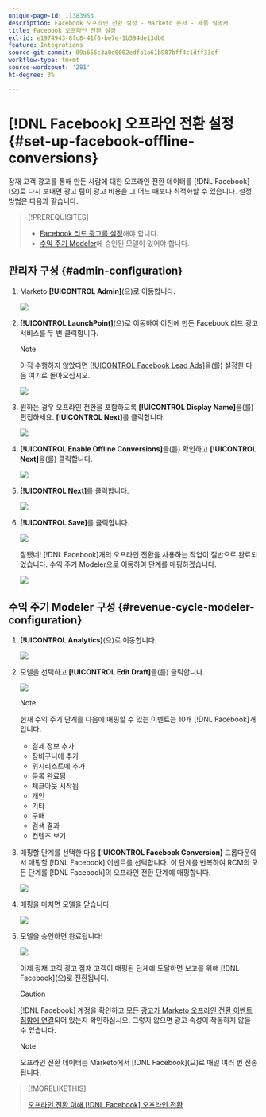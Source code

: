 ```yaml
---
unique-page-id: 11383953
description: Facebook 오프라인 전환 설정 - Marketo 문서 - 제품 설명서
title: Facebook 오프라인 전환 설정
exl-id: e1974943-8fc8-41f6-be7e-1b594de13db6
feature: Integrations
source-git-commit: 09a656c3a0d0002edfa1a61b987bff4c1dff33cf
workflow-type: tm+mt
source-wordcount: '281'
ht-degree: 3%

---
```


# [!DNL Facebook] 오프라인 전환 설정 {#set-up-facebook-offline-conversions}

잠재 고객 광고를 통해 만든 사람에 대한 오프라인 전환 데이터를 [!DNL Facebook]&#x200B;(으)로 다시 보내면 광고 팀이 광고 비용을 그 어느 때보다 최적화할 수 있습니다. 설정 방법은 다음과 같습니다.

>[!PREREQUISITES]
>
>* [Facebook 리드 광고를 설정](/help/marketo/product-docs/demand-generation/facebook/set-up-facebook-lead-ads.md)해야 합니다.
>* [수익 주기 Modeler](/help/marketo/product-docs/reporting/revenue-cycle-analytics/revenue-cycle-models/understanding-revenue-models.md)에 승인된 모델이 있어야 합니다.

## 관리자 구성 {#admin-configuration}

1. Marketo **[!UICONTROL Admin]**(으)로 이동합니다.

   ![](assets/image2016-11-29-13-3a8-3a45.png)

1. **[!UICONTROL LaunchPoint]**(으)로 이동하여 이전에 만든 Facebook 리드 광고 서비스를 두 번 클릭합니다.

   >[!NOTE]
   >
   >아직 수행하지 않았다면 [[!UICONTROL Facebook Lead Ads]](/help/marketo/product-docs/demand-generation/facebook/set-up-facebook-lead-ads.md)을(를) 설정한 다음 여기로 돌아오십시오.

   ![](assets/image2016-11-29-13-3a10-3a43.png)

1. 원하는 경우 오프라인 전환을 포함하도록 **[!UICONTROL Display Name]**&#x200B;을(를) 편집하세요. **[!UICONTROL Next]**&#x200B;를 클릭합니다.

   ![](assets/image2016-11-29-13-3a12-3a19.png)

1. **[!UICONTROL Enable Offline Conversions]**&#x200B;을(를) 확인하고 **[!UICONTROL Next]**&#x200B;을(를) 클릭합니다.

   ![](assets/image2016-11-29-13-3a13-3a32.png)

1. **[!UICONTROL Next]**&#x200B;를 클릭합니다.

   ![](assets/image2016-11-29-13-3a14-3a17.png)

1. **[!UICONTROL Save]**&#x200B;를 클릭합니다.

   ![](assets/image2016-11-29-13-3a14-3a52.png)

   잘됐네! [!DNL Facebook]개의 오프라인 전환을 사용하는 작업이 절반으로 완료되었습니다. 수익 주기 Modeler으로 이동하여 단계를 매핑하겠습니다.

   ![](assets/image2016-11-29-13-3a16-3a55.png)

## 수익 주기 Modeler 구성 {#revenue-cycle-modeler-configuration}

1. **[!UICONTROL Analytics]**(으)로 이동합니다.

   ![](assets/image2016-11-29-13-3a29-3a23.png)

1. 모델을 선택하고 **[!UICONTROL Edit Draft]**&#x200B;을(를) 클릭합니다.

   ![](assets/image2016-11-29-13-3a31-3a6.png)

   >[!NOTE]
   >
   >현재 수익 주기 단계를 다음에 매핑할 수 있는 이벤트는 10개 [!DNL Facebook]개입니다.
   >
   >* 결제 정보 추가
   >* 장바구니에 추가
   >* 위시리스트에 추가
   >* 등록 완료됨
   >* 체크아웃 시작됨
   >* 개인
   >* 기타
   >* 구매
   >* 검색 결과
   >* 컨텐츠 보기

1. 매핑할 단계를 선택한 다음 **[!UICONTROL Facebook Conversion]** 드롭다운에서 매핑할 [!DNL Facebook] 이벤트를 선택합니다. 이 단계를 반복하여 RCM의 모든 단계를 [!DNL Facebook]의 오프라인 전환 단계에 매핑합니다.

   ![](assets/1-1.png)

1. 매핑을 마치면 모델을 닫습니다.

   ![](assets/2.png)

1. 모델을 승인하면 완료됩니다!

   ![](assets/image2016-11-29-15-3a6-3a30.png)

   이제 잠재 고객 광고 잠재 고객이 매핑된 단계에 도달하면 보고를 위해 [!DNL Facebook]&#x200B;(으)로 전환됩니다.

   >[!CAUTION]
   >
   >[!DNL Facebook] 계정을 확인하고 모든 [광고가 Marketo 오프라인 전환 이벤트 집합에 연결](https://www.facebook.com/business/url/?href=%2Fbusiness%2Fhelp%2Fwww%2F1776828022605281&cmsid&creative=link&creative_detail=advertiser-help-center&create_type&destination_cms_id&orig_http_referrer)되어 있는지 확인하십시오. 그렇지 않으면 광고 속성이 작동하지 않을 수 있습니다.

   >[!NOTE]
   >
   >오프라인 전환 데이터는 Marketo에서 [!DNL Facebook]&#x200B;(으)로 매일 여러 번 전송됩니다.

>[!MORELIKETHIS]
>
>[오프라인 전환 이해 [!DNL Facebook] 오프라인 전환](/help/marketo/product-docs/demand-generation/facebook/understanding-facebook-offline-conversions.md)
